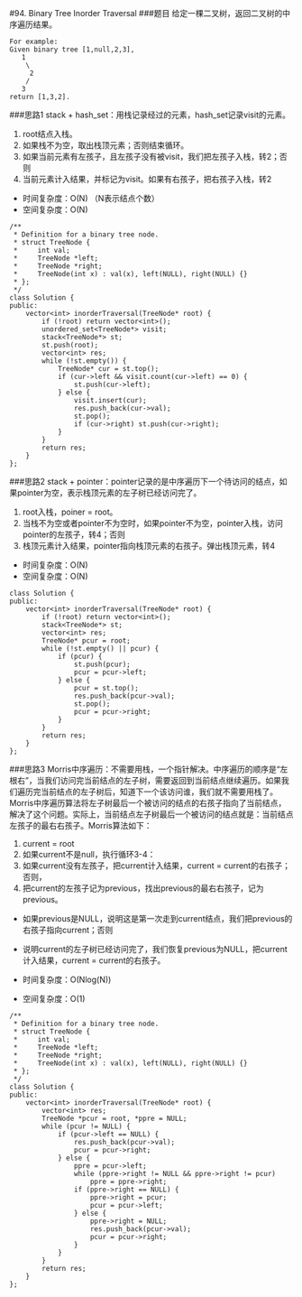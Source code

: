 #94. Binary Tree Inorder Traversal
###题目
给定一棵二叉树，返回二叉树的中序遍历结果。
```
For example:
Given binary tree [1,null,2,3],
   1
    \
     2
    /
   3
return [1,3,2].
```

###思路1
stack + hash_set：用栈记录经过的元素，hash_set记录visit的元素。

1. root结点入栈。
2. 如果栈不为空，取出栈顶元素；否则结束循环。
3. 如果当前元素有左孩子，且左孩子没有被visit，我们把左孩子入栈，转2；否则
4. 当前元素计入结果，并标记为visit。如果有右孩子，把右孩子入栈，转2


 - 时间复杂度：O(N) （N表示结点个数）
 - 空间复杂度：O(N)
```
/**
 * Definition for a binary tree node.
 * struct TreeNode {
 *     int val;
 *     TreeNode *left;
 *     TreeNode *right;
 *     TreeNode(int x) : val(x), left(NULL), right(NULL) {}
 * };
 */
class Solution {
public:
    vector<int> inorderTraversal(TreeNode* root) {
        if (!root) return vector<int>();
        unordered_set<TreeNode*> visit;
        stack<TreeNode*> st;
        st.push(root);
        vector<int> res;
        while (!st.empty()) {
            TreeNode* cur = st.top();
            if (cur->left && visit.count(cur->left) == 0) {
                st.push(cur->left);
            } else {
                visit.insert(cur);
                res.push_back(cur->val);
                st.pop();
                if (cur->right) st.push(cur->right);
            }
        }
        return res;
    }
};
```

###思路2
stack + pointer：pointer记录的是中序遍历下一个待访问的结点，如果pointer为空，表示栈顶元素的左子树已经访问完了。

1. root入栈，poiner = root。
2. 当栈不为空或者pointer不为空时，如果pointer不为空，pointer入栈，访问pointer的左孩子，转4；否则
3. 栈顶元素计入结果，pointer指向栈顶元素的右孩子。弹出栈顶元素，转4


 - 时间复杂度：O(N)
 - 空间复杂度：O(N)
```
class Solution {
public:
    vector<int> inorderTraversal(TreeNode* root) {
        if (!root) return vector<int>();
        stack<TreeNode*> st;
        vector<int> res;
        TreeNode* pcur = root;
        while (!st.empty() || pcur) {
            if (pcur) {
                st.push(pcur);
                pcur = pcur->left;
            } else {
                pcur = st.top(); 
                res.push_back(pcur->val);
                st.pop();
                pcur = pcur->right;
            }
        }
        return res;
    }
};
```
###思路3
Morris中序遍历：不需要用栈，一个指针解决。中序遍历的顺序是“左根右”，当我们访问完当前结点的左子树，需要返回到当前结点继续遍历。如果我们遍历完当前结点的左子树后，知道下一个该访问谁，我们就不需要用栈了。Morris中序遍历算法将左子树最后一个被访问的结点的右孩子指向了当前结点，解决了这个问题。实际上，当前结点左子树最后一个被访问的结点就是：当前结点左孩子的最右右孩子。Morris算法如下：

1. current = root
2. 如果current不是null，执行循环3-4：
3. 如果current没有左孩子，把current计入结果，current = current的右孩子；否则，
4. 把current的左孩子记为previous，找出previous的最右右孩子，记为previous。
 - 如果previous是NULL，说明这是第一次走到current结点，我们把previous的右孩子指向current；否则
 - 说明current的左子树已经访问完了，我们恢复previous为NULL，把current计入结果，current = current的右孩子。

- 时间复杂度：O(Nlog(N))
- 空间复杂度：O(1)

```
/**
 * Definition for a binary tree node.
 * struct TreeNode {
 *     int val;
 *     TreeNode *left;
 *     TreeNode *right;
 *     TreeNode(int x) : val(x), left(NULL), right(NULL) {}
 * };
 */
class Solution {
public:
    vector<int> inorderTraversal(TreeNode* root) {
        vector<int> res;
        TreeNode *pcur = root, *ppre = NULL;
        while (pcur != NULL) {
            if (pcur->left == NULL) {
                res.push_back(pcur->val);
                pcur = pcur->right;
            } else {
                ppre = pcur->left;
                while (ppre->right != NULL && ppre->right != pcur)
                    ppre = ppre->right;
                if (ppre->right == NULL) {
                    ppre->right = pcur;
                    pcur = pcur->left;
                } else {
                    ppre->right = NULL;
                    res.push_back(pcur->val);
                    pcur = pcur->right;
                }
            }
        }
        return res;
    }
};
```
